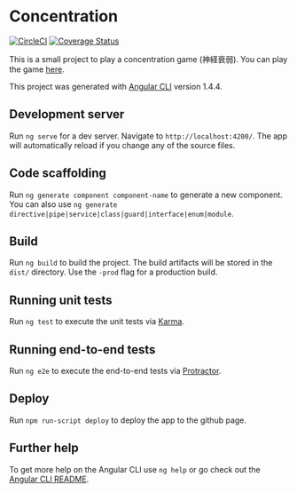 # Concentration
[![CircleCI](https://circleci.com/gh/Tsuyoshi84/concentration.svg?style=svg)](https://circleci.com/gh/Tsuyoshi84/concentration) [![Coverage Status](https://coveralls.io/repos/github/Tsuyoshi84/concentration/badge.svg)](https://coveralls.io/github/Tsuyoshi84/concentration)

This is a small project to play a concentration game (神経衰弱). You can play the game [here](https://tsuyoshi84.github.io/concentration/).

This project was generated with [Angular CLI](https://github.com/angular/angular-cli) version 1.4.4.

## Development server

Run `ng serve` for a dev server. Navigate to `http://localhost:4200/`. The app will automatically reload if you change any of the source files.

## Code scaffolding

Run `ng generate component component-name` to generate a new component. You can also use `ng generate directive|pipe|service|class|guard|interface|enum|module`.

## Build

Run `ng build` to build the project. The build artifacts will be stored in the `dist/` directory. Use the `-prod` flag for a production build.

## Running unit tests

Run `ng test` to execute the unit tests via [Karma](https://karma-runner.github.io).

## Running end-to-end tests

Run `ng e2e` to execute the end-to-end tests via [Protractor](http://www.protractortest.org/).

## Deploy

Run `npm run-script deploy` to deploy the app to the github page.

## Further help

To get more help on the Angular CLI use `ng help` or go check out the [Angular CLI README](https://github.com/angular/angular-cli/blob/master/README.md).

